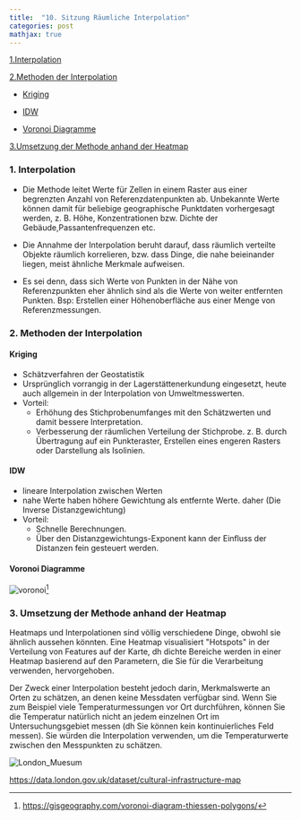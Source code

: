 ```yaml
---
title:  "10. Sitzung Räumliche Interpolation"
categories: post
mathjax: true
---
```


[1.Interpolation](#1-interpolation)

[2.Methoden der Interpolation](#2-methoden-der-interpolation)

   - [Kriging](#kriging)
  
   - [IDW](#idw)
   
   - [Voronoi Diagramme](#voronoi-diagramme)

[3.Umsetzung der Methode anhand der Heatmap](#2-umsetzung-der-methode-anhand-der-heatmap)

### 1. Interpolation 

* Die Methode leitet Werte für Zellen in einem Raster aus einer begrenzten Anzahl von Referenzdatenpunkten ab. 
Unbekannte Werte können damit für beliebige geographische Punktdaten vorhergesagt werden, 
z. B. Höhe, Konzentrationen bzw. Dichte der Gebäude,Passantenfrequenzen etc. 

* Die Annahme der Interpolation beruht darauf, dass räumlich verteilte Objekte räumlich korrelieren, 
bzw. dass Dinge, die nahe beieinander liegen, meist ähnliche Merkmale aufweisen. 

* Es sei denn, dass sich Werte von Punkten in der Nähe von Referenzpunkten eher ähnlich sind als die Werte von weiter entfernten Punkten. 
Bsp: Erstellen einer Höhenoberfläche aus einer Menge von Referenzmessungen. 


### 2. Methoden der Interpolation 

#### Kriging 
* Schätzverfahren der Geostatistik
* Ursprünglich vorrangig in der Lagerstättenerkundung eingesetzt, heute auch allgemein in der Interpolation von Umweltmesswerten. 
* Vorteil:   
    - Erhöhung des Stichprobenumfanges mit den Schätzwerten und damit bessere Interpretation.  
    - Verbesserung der räumlichen Verteilung der Stichprobe. 
    z. B. durch Übertragung auf ein Punkteraster, Erstellen eines engeren Rasters oder Darstellung als Isolinien. 
    
####  IDW 
* lineare Interpolation zwischen Werten
* nahe Werte haben höhere Gewichtung als entfernte Werte. daher (Die Inverse Distanzgewichtung)
* Vorteil: 
    - Schnelle Berechnungen. 
    - Über den Distanzgewichtungs-Exponent kann der Einfluss der Distanzen fein gesteuert werden.

#### Voronoi Diagramme

![voronoi](https://github.com/Monsieur-Park/monsieur-park.github.io/blob/master/_Images/Voronoi-Diagram.png?raw=true)[^1]


### 3. Umsetzung der Methode anhand der Heatmap

Heatmaps und Interpolationen sind völlig verschiedene Dinge, obwohl sie ähnlich aussehen könnten.
Eine Heatmap visualisiert "Hotspots" in der Verteilung von Features auf der Karte, 
dh dichte Bereiche werden in einer Heatmap basierend auf den Parametern, die Sie für die Verarbeitung verwenden, hervorgehoben.

Der Zweck einer Interpolation besteht jedoch darin, Merkmalswerte an Orten zu schätzen, an denen keine Messdaten verfügbar sind.
Wenn Sie zum Beispiel viele Temperaturmessungen vor Ort durchführen, 
können Sie die Temperatur natürlich nicht an jedem einzelnen Ort im Untersuchungsgebiet messen (dh Sie können kein kontinuierliches Feld messen).
Sie würden die Interpolation verwenden, um die Temperaturwerte zwischen den Messpunkten zu schätzen.



![London_Muesum](https://github.com/Monsieur-Park/monsieur-park.github.io/blob/master/_Images/Museum_London.png?raw=true)


https://data.london.gov.uk/dataset/cultural-infrastructure-map

[^1]:https://gisgeography.com/voronoi-diagram-thiessen-polygons/
